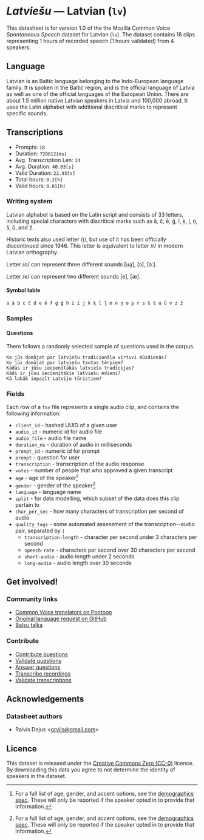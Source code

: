 # *Latviešu* &mdash; Latvian (`lv`)
This datasheet is for version 1.0 of the the Mozilla Common Voice *Spontaneous Speech* dataset 
for Latvian (`lv`). The dataset contains 18 clips representing 1 hours of recorded
speech (1 hours validated) from 4 speakers.

## Language
Latvian is an Baltic language belonging to the Indo-European language family. It is spoken in the Baltic region,
and is the official language of Latvia as well as one of the official languages of the European Union.
There are about 1.5 million native Latvian speakers in Latvia and 100,000 abroad. 
It uses the Latin alphabet with additional diacritical marks to represent specific sounds.
<!-- {{LANGUAGE_DESCRIPTION}} -->
<!-- Provide a brief (1-2 paragraph) description of your language -->

<!--[Not provided]
## Demographic information
The dataset includes the following distribution of age and gender.
[Not provided]-->
<!-- You can get a lot of the information in this section from https://analyzer.cv-toolbox.web.tr/browse -->

<!--[Not provided]
### Gender
Self-declared gender information, frequency refers to the number of clips annotated with this gender.
[Not provided]-->
<!-- {{GENDER_TABLE}} -->
<!-- @ AUTOMATICALLY GENERATED @ -->
<!-- | Gender | Frequency |
|--------|-----------|
| male, masculine | ? |
| undeclared | ? |
| female, feminine | ? | -->

<!--[Not provided]
### Age
Self-declared age information, frequency refers to the number of clips annotated with this age band.
[Not provided]-->
<!-- {{AGE_TABLE}} -->
<!-- @ AUTOMATICALLY GENERATED @ -->
<!-- | Age band | Frequency |
|----------|-----------|
| teens | ? |
| twenties | ? |
| thirties | ? |
| fourties | ? |
| fifties | ? |
   ...if other age ranges are present in your data, add rows... -->

<!--[Not provided]
## Data splits for modelling
[Not provided]-->
<!-- @ AUTOMATICALLY GENERATED @ -->

## Transcriptions
* Prompts: `18`
* Duration: `720612[ms]`
* Avg. Transcription Len: `14`
* Avg. Duration: `40.03[s]`
* Valid Duration: `22.93[s]`
* Total hours: `0.2[h]`
* Valid hours: `0.01[h]`
<!-- {{TRANSCRIPTIONS_DESCRIPTION}} -->
<!-- A description of the transcription system used -->

### Writing system
Latvian alphabet is based on the Latin script and consists of 33 letters, including special characters with
diacritical marks such as ā, č, ē, ģ, ī, ķ, ļ, ņ, š, ū, and ž.

Historic texts also used letter /ŗ/, but use of it has been officially discontinued since 1946. 
This letter is equivalent to letter /r/ in modern Latvian orthography.

Letter /o/ can represent three different sounds [ua̯], [ɔ], [ɔː].

Letter /e/ can represent two different sounds [e], [æ].
<!-- {{WRITING_SYSTEM_DESCRIPTION}} -->
<!-- @ OPTIONAL @ -->
<!-- A description of the writing system (or writing systems) used in the text corpus -->

#### Symbol table
```
a ā b c č d e ē f g ģ h i ī j k ķ l ļ m n ņ o p r s š t u ū v z ž
```
<!-- {{ALPHABET_TABLE}} -->
<!-- @ OPTIONAL @ -->
<!-- If the writing system is alphabetic, you can include the valid alphabet here -->

<!--[Not provided]
#### Extralinguistic tags
[Not provided]-->

### Samples

#### Questions
There follows a randomly selected sample of questions used in the corpus.
```
Ko jūs domājat par latviešu tradicionālo virtuvi mūsdienās?
Ko jūs domājat par latviešu tautas tērpiem?
Kādas ir jūsu iecienītākās latviešu tradīcijas?
Kādi ir jūsu iecienītākie latviešu ēdieni?
Kā labāk iepazīt Latviju tūristiem?
```
<!-- {{QUESTIONS_SAMPLE}} -->

<!--[Not provided]
#### Responses
There follows a randomly selected sample of transcribed responses from the corpus.
[Not provided]-->
<!-- {{TRANSCRIPTIONS_SAMPLE}} -->

<!--[Not provided]
### Recommended post-processing
[Not provided]-->
<!-- {{RECOMMENDED_POSTPROCESSING_DESCRIPTION}} -->
<!-- @ OPTIONAL @ -->
<!-- What should people do before they use the data, for example Unicode normalisation or normalisation of extralinguistic tags -->

### Fields
Each row of a `tsv` file represents a single audio clip, and contains the following information:

* `client_id` - hashed UUID of a given user
* `audio_id` - numeric id for audio file
* `audio_file` - audio file name
* `duration_ms` - duration of audio in milliseconds
* `prompt_id` - numeric id for prompt
* `prompt` - question for user
* `transcription` - transcription of the audio response
* `votes` - number of people that who approved a given transcript
* `age` - age of the speaker[^1]
* `gender` - gender of the speaker[^1]
* `language` - language name
* `split` - for data modelling, which subset of the data does this clip pertain to
* `char_per_sec` - how many characters of transcription per second of audio
* `quality_tags` - some automated assessment of the transcription--audio pair, separated by `|`
   *  `transcription-length` - character per second under 3 characters per second
   * `speech-rate` - characters per second over 30 characters per second
   * `short-audio` - audio length under 2 seconds
   * `long-audio` - audio length over 30 seconds

#### 
[^1]: For a full list of age, gender, and accent options, see the
[demographics
spec](https://github.com/common-voice/common-voice/blob/main/web/src/stores/demographics.ts). These
will only be reported if the speaker opted in to provide that
information.

## Get involved!

### Community links
* [Common Voice translators on Pontoon](https://pontoon.mozilla.org/lv/common-voice/contributors/)
* [Original language request on GitHub](https://github.com/common-voice/common-voice/issues/4878)
* [Balsu talka](https://balsutalka.lv/)
<!-- @ OPTIONAL @ -->
<!-- Links to community chats / fora -->

<!--[Not provided]
### Discussions
[Not provided]-->
<!-- {{DISCUSSION_LINKS_LIST}} -->
<!-- @ OPTIONAL @ -->
<!-- Any links to discussions, for example on Discourse or other fora or blogs can be included here -->

### Contribute
* [Contribute questions](https://commonvoice.mozilla.org/spontaneous-speech/beta/question)
* [Validate questions](https://commonvoice.mozilla.org/spontaneous-speech/beta/validate)
* [Answer questions](https://commonvoice.mozilla.org/spontaneous-speech/beta/prompts)
* [Transcribe recordings](https://commonvoice.mozilla.org/spontaneous-speech/beta/transcribe)
* [Validate transcriptions](https://commonvoice.mozilla.org/spontaneous-speech/beta/check-transcript)
<!-- {{CONTRIBUTE_LINKS_LIST}} -->
<!-- Here you can include links for how to contribute to the dataset -->

## Acknowledgements

### Datasheet authors
* Raivis Dejus &lt;orvils@gmail.com&gt;
<!-- A list in the format of: Your Name &lt;email@email.com&gt; -->

<!--[Not provided]
### Citation guidelines
[Not provided]-->
<!-- {{CITATION_DESCRIPTION}} -->
<!-- @ OPTIONAL @ -->
<!-- If you published a paper and would like people to cite it, you can include the BiBTeX here -->

<!--[Not provided]
### Funding
[Not provided]-->
<!-- {{FUNDING_DESCRIPTION}} -->
<!-- @ OPTIONAL @ -->
<!-- If you received any funding, you can include the acknowledgement here -->

## Licence
This dataset is released under the [Creative Commons Zero (CC-0)](https://creativecommons.org/public-domain/cc0/) licence. By downloading this data
you agree to not determine the identity of speakers in the dataset.
